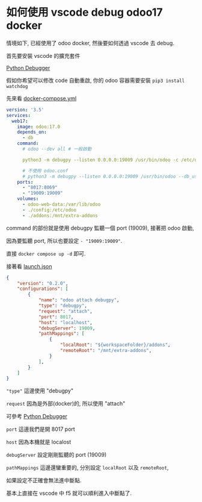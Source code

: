 # 如何使用 vscode debug odoo17 docker

情境如下, 已經使用了 odoo docker, 然後要如何透過 vscode 去 debug.

首先要安裝 vscode 的擴充套件

[Python Debugger](https://marketplace.visualstudio.com/items?itemName=ms-python.debugpy)

假如你希望可以修改 code 自動重啟, 你的 odoo 容器需要安裝 `pip3 install watchdog`

先來看 [docker-compose.yml](docker-compose.yml)

```yml
version: '3.5'
services:
  web17:
    image: odoo:17.0
    depends_on:
      - db
    command:
      # odoo --dev all # 一般啟動

      python3 -m debugpy --listen 0.0.0.0:19009 /usr/bin/odoo -c /etc/odoo/odoo.conf --dev all

      # 不使用 odoo.conf
      # python3 -m debugpy --listen 0.0.0.0:19009 /usr/bin/odoo --db_user=odoo --db_host=db --db_password=odoo
    ports:
      - "8017:8069"
      - "19009:19009"
    volumes:
      - odoo-web-data:/var/lib/odoo
      - ./config:/etc/odoo
      - ./addons:/mnt/extra-addons
```

command 的部份就是使用 debugpy 監聽一個 port (19009), 接著把 odoo 啟動,

因為要監聽 port, 所以也要設定 `- "19009:19009"`.

直接 `docker compose up -d` 即可.

接著看 [launch.json](https://github.com/twtrubiks/odoo-docker-tutorial/blob/vscode_debug_docker_odoo17/.vscode/launch.json)

```json
{
    "version": "0.2.0",
    "configurations": [
        {
            "name": "odoo attach debugpy",
            "type": "debugpy",
            "request": "attach",
            "port": 8017,
            "host": "localhost",
            "debugServer": 19009,
            "pathMappings": [
                {
                    "localRoot": "${workspaceFolder}/addons",
                    "remoteRoot": "/mnt/extra-addons",
                }
            ],
        }
    ]
}
```

`"type"` 這邊使用 "debugpy"

`request` 因為是外部(docker)的, 所以使用 "attach"

可參考 [Python Debugger](https://github.com/twtrubiks/vscode_python_note?tab=readme-ov-file#python-debugger)

`port` 這邊我們是開 8017 port

`host` 因為本機就是 localost

`debugServer` 設定剛剛監聽的 port (19009)

`pathMappings` 這邊還蠻重要的, 分別設定 `localRoot` 以及 `remoteRoot`,

如果設定不正確會無法進中斷點.

基本上直接在 vscode 中 f5 就可以順利進入中斷點了.